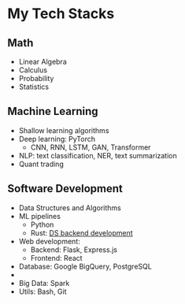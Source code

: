 # My Tech Stacks

## **Math**

-   Linear Algebra
-   Calculus
-   Probability
-   Statistics

## **Machine Learning**

- Shallow learning algorithms
- Deep learning: PyTorch
	- CNN, RNN, LSTM, GAN, Transformer
- NLP: text classification, NER, text summarization
- Quant trading

## Software Development

- Data Structures and Algorithms
- ML pipelines
	- Python
	- Rust: [DS backend development](https://careerkarma.com/blog/who-uses-rust/)
- Web development:
	- Backend: Flask, Express.js
	- Frontend: React
-   Database: Google BigQuery, PostgreSQL
- 
-   Big Data: Spark
-   Utils: Bash, Git